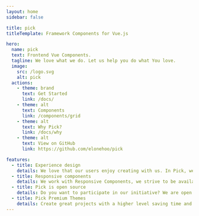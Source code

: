 ```yaml
---
layout: home
sidebar: false

title: pick
titleTemplate: Framework Components for Vue.js

hero:
  name: pick
  text: Frontend Vue Components.
  tagline: We love what we do. Let us help you do what You love.
  image:
    src: /logo.svg
    alt: pick
  actions:
    - theme: brand
      text: Get Started
      link: /docs/
    - theme: alt
      text: Components
      link: /components/grid
    - theme: alt
      text: Why Pick?
      link: /docs/why
    - theme: alt
      text: View on GitHub
      link: https://github.com/elonehoo/pick

features:
  - title: Experience design
    details: We love that our users enjoy creating with us. In Pick, we make this the best experience for you, because it's fun.
  - title: Responsive components
    details: We work with Responsive Components, we strive to be available to everyone in our community.
  - title: Pick is open source
    details: Do you want to participate in our initiative? We are open to receive all kinds of contributions and suggestions..
  - title: Pick Premium Themes
    details: Create great projects with a higher level saving time and work with the themes created with Pick.
---
```

